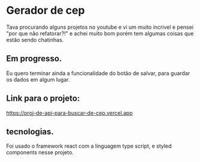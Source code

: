 # Gerador de cep
Tava procurando alguns projetos no youtube e vi um muito incrivel e pensei "por que não refatorar?!" e achei muito bom porém tem algumas coisas que estão sendo chatinhas.

## Em progresso.
Eu quero terminar ainda a funcionalidade do botão de salvar, para guardar os dados em algum lugar.

## Link para o projeto:
https://proj-de-api-para-buscar-de-cep.vercel.app

## tecnologias.
Foi usado o framework react com a linguagem type script, e styled components nesse projeto.
